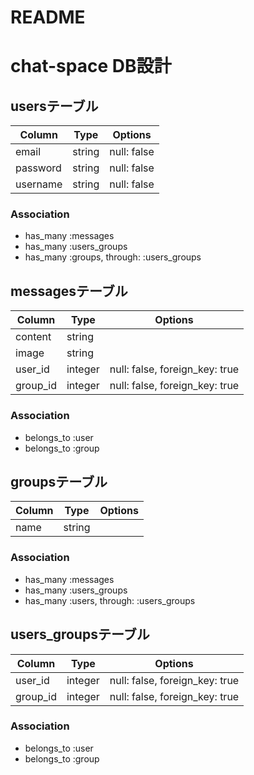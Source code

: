 # README

# chat-space DB設計
## usersテーブル
| Column   | Type   | Options     |
| -------- | ------ | ----------- |
| email    | string | null: false |
| password | string | null: false |
| username | string | null: false |
### Association
- has_many :messages
- has_many :users_groups
- has_many :groups,  through:  :users_groups

## messagesテーブル
| Column   | Type    | Options                        |
| -------- | ------- | ------------------------------ |
| content  | string  |                                |
| image    | string  |                                |
| user_id  | integer | null: false, foreign_key: true |
| group_id | integer | null: false, foreign_key: true |
### Association
- belongs_to :user
- belongs_to :group

## groupsテーブル
| Column | Type   | Options |
| ------ | ------ | ------- |
| name   | string |         |
### Association
- has_many :messages
- has_many :users_groups
- has_many  :users,  through:  :users_groups

## users_groupsテーブル
| Column   | Type    | Options                        |
| -------- | ------- | ------------------------------ |
| user_id  | integer | null: false, foreign_key: true |
| group_id | integer | null: false, foreign_key: true |
### Association
- belongs_to :user
- belongs_to :group
